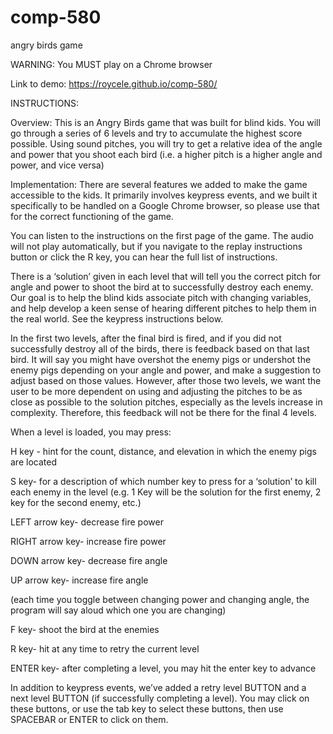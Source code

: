 # comp-580
angry birds game

WARNING: You MUST play on a Chrome browser

Link to demo: https://roycele.github.io/comp-580/

INSTRUCTIONS:

Overview: This is an Angry Birds game that was built for blind kids. You will go through a series of 6 levels and try to accumulate the highest score possible. Using sound pitches, you will try to get a relative idea of the angle and power that you shoot each bird (i.e. a higher pitch is a higher angle and power, and vice versa)

Implementation: There are several features we added to make the game accessible to the kids. It primarily involves keypress events, and we built it specifically to be handled on a Google Chrome browser, so please use that for the correct functioning of the game.

You can listen to the instructions on the first page of the game. The audio will not play automatically, but if you navigate to the replay instructions button or click the R key, you can hear the full list of instructions.

There is a ‘solution’ given in each level that will tell you the correct pitch for angle and power to shoot the bird at to successfully destroy each enemy. Our goal is to help the blind kids associate pitch with changing variables, and help develop a keen sense of hearing different pitches to help them in the real world. See the keypress instructions below.

In the first two levels, after the final bird is fired, and if you did not successfully destroy all of the birds, there is feedback based on that last bird. It will say you might have overshot the enemy pigs or undershot the enemy pigs depending on your angle and power, and make a suggestion to adjust based on those values. However, after those two levels, we want the user to be more dependent on using and adjusting the pitches to be as close as possible to the solution pitches, especially as the levels increase in complexity. Therefore, this feedback will not be there for the final 4 levels.

When a level is loaded, you may press:

H key - hint for the count, distance, and elevation in which the enemy pigs are located

S key- for a description of which number key to press for a ‘solution’ to kill each enemy in the level (e.g. 1 Key will be the solution for the first enemy, 2 key for the second enemy, etc.)

LEFT arrow key- decrease fire power

RIGHT arrow key- increase fire power

DOWN arrow key- decrease fire angle

UP arrow key- increase fire angle

(each time you toggle between changing power and changing angle, the program will say aloud which one you are changing)

F key- shoot the bird at the enemies

R key- hit at any time to retry the current level

ENTER key- after completing a level, you may hit the enter key to advance

In addition to keypress events, we’ve added a retry level BUTTON and a next level BUTTON (if successfully completing a level). You may click on these buttons, or use the tab key to select these buttons, then use SPACEBAR or ENTER to click on them.
